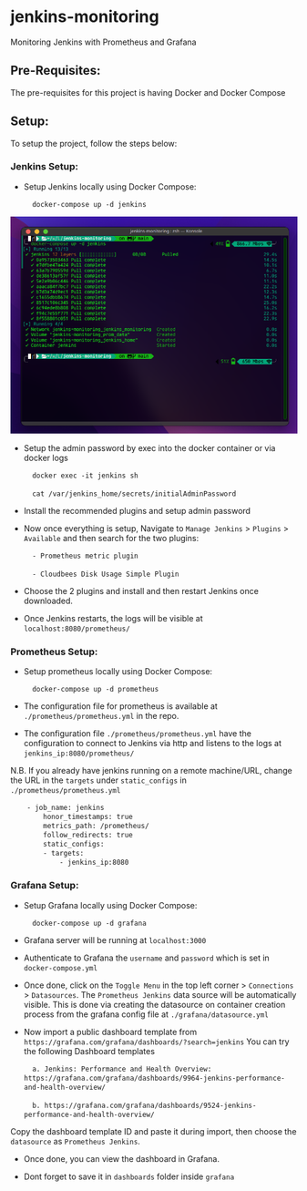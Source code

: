 # jenkins-monitoring
Monitoring Jenkins with Prometheus and Grafana

## Pre-Requisites:
The pre-requisites for this project is having Docker and Docker Compose

## Setup:
To setup the project, follow the steps below:

### Jenkins Setup:
- Setup Jenkins locally using Docker Compose:

        docker-compose up -d jenkins

![Jenkins](images/terminal-jenkins.png)

- Setup the admin password by exec into the docker container or via docker logs

        docker exec -it jenkins sh

        cat /var/jenkins_home/secrets/initialAdminPassword

- Install the recommended plugins and setup admin password

- Now once everything is setup, Navigate to `Manage Jenkins` > `Plugins` > `Available` and then search for the two plugins:

        - Prometheus metric plugin
        
        - Cloudbees Disk Usage Simple Plugin

- Choose the 2 plugins and install and then restart Jenkins once downloaded.

- Once Jenkins restarts, the logs will be visible at `localhost:8080/prometheus/`


### Prometheus Setup:
- Setup prometheus locally using Docker Compose:

        docker-compose up -d prometheus

- The configuration file for prometheus is available at `./prometheus/prometheus.yml` in the repo.

- The configuration file `./prometheus/prometheus.yml` have the configuration to connect to Jenkins via http and listens to the logs at `jenkins_ip:8080/prometheus/`

N.B. If you already have jenkins running on a remote machine/URL, change the URL in the `targets` under `static_configs` in `./prometheus/prometheus.yml`


        - job_name: jenkins
            honor_timestamps: true
            metrics_path: /prometheus/
            follow_redirects: true
            static_configs:
            - targets:
                - jenkins_ip:8080

### Grafana Setup:
- Setup Grafana locally using Docker Compose:

        docker-compose up -d grafana

- Grafana server will be running at `localhost:3000`

- Authenticate to Grafana the `username` and `password` which is set in `docker-compose.yml`

- Once done, click on the `Toggle Menu` in the top left corner > `Connections` > `Datasources`. The `Prometheus Jenkins` data source will be automatically visible. This is done via creating the datasource on container creation process from the grafana config file at `./grafana/datasource.yml`

- Now import a public dashboard template from `https://grafana.com/grafana/dashboards/?search=jenkins`
You can try the following Dashboard templates

        a. Jenkins: Performance and Health Overview: https://grafana.com/grafana/dashboards/9964-jenkins-performance-and-health-overview/

        b. https://grafana.com/grafana/dashboards/9524-jenkins-performance-and-health-overview/

Copy the dashboard template ID and paste it during import, then choose the `datasource` as `Prometheus Jenkins`.

- Once done, you can view the dashboard in Grafana.

- Dont forget to save it in `dashboards` folder inside `grafana`